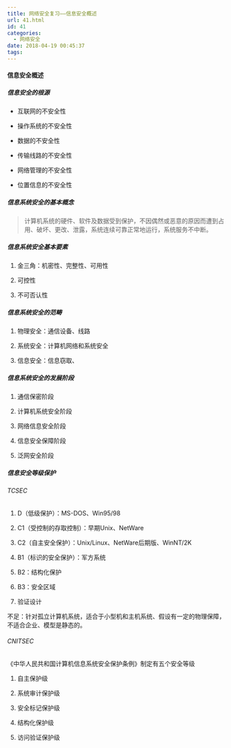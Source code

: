 ```yaml
---
title: 网络安全复习——信息安全概述
url: 41.html
id: 41
categories:
  - 网络安全
date: 2018-04-19 00:45:37
tags:
---
```


#### 信息安全概述

##### 信息安全的根源

*   互联网的不安全性
    
*   操作系统的不安全性
    
*   数据的不安全性
    
*   传输线路的不安全性
    
*   网络管理的不安全性
    
*   位置信息的不安全性
    

##### 信息系统安全的基本概念

> 计算机系统的硬件、软件及数据受到保护，不因偶然或恶意的原因而遭到占用、破坏、更改、泄露，系统连续可靠正常地运行，系统服务不中断。

##### 信息系统安全基本要素

1.  金三角：机密性、完整性、可用性
    
2.  可控性
    
3.  不可否认性
    

##### 信息系统安全的范畴

1.  物理安全：通信设备、线路
    
2.  系统安全：计算机网络和系统安全
    
3.  信息安全：信息窃取、
    

##### 信息系统安全的发展阶段

1.  通信保密阶段
    
2.  计算机系统安全阶段
    
3.  网络信息安全阶段
    
4.  信息安全保障阶段
    
5.  泛网安全阶段
    

##### 信息安全等级保护

###### TCSEC

1.  D（低级保护）：MS-DOS、Win95/98
    
2.  C1（受控制的存取控制）：早期Unix、NetWare
    
3.  C2（自主安全保护）：Unix/Linux、NetWare后期版、WinNT/2K
    
4.  B1（标识的安全保护）：军方系统
    
5.  B2：结构化保护
    
6.  B3：安全区域
    
7.  验证设计
    

不足：针对孤立计算机系统，适合于小型机和主机系统、假设有一定的物理保障，不适合企业、模型是静态的。

###### CNITSEC

《中华人民共和国计算机信息系统安全保护条例》制定有五个安全等级

1.  自主保护级
    
2.  系统审计保护级
    
3.  安全标记保护级
    
4.  结构化保护级
    
5.  访问验证保护级